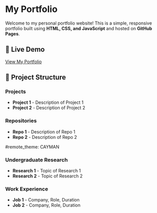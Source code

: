 # My Portfolio

Welcome to my personal portfolio website! This is a simple, responsive portfolio built using **HTML, CSS, and JavaScript** and hosted on **GitHub Pages**.

## 🚀 Live Demo
[View My Portfolio](https://keyonkaboly.github.io/my_portfolio/)

## 📁 Project Structure

### Projects
- **Project 1** - Description of Project 1
- **Project 2** - Description of Project 2

### Repositories
- **Repo 1** - Description of Repo 1
- **Repo 2** - Description of Repo 2

#remote_theme: CAYMAN

### Undergraduate Research
- **Research 1** - Topic of Research 1
- **Research 2** - Topic of Research 2

### Work Experience
- **Job 1** - Company, Role, Duration
- **Job 2** - Company, Role, Duration
